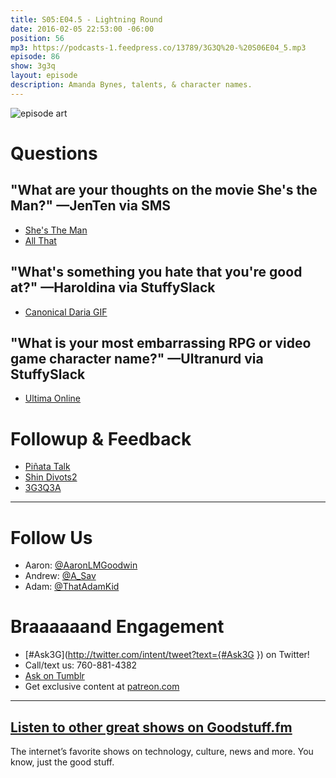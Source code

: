 ```yaml
---
title: S05:E04.5 - Lightning Round
date: 2016-02-05 22:53:00 -06:00
position: 56
mp3: https://podcasts-1.feedpress.co/13789/3G3Q%20-%20S06E04_5.mp3
episode: 86
show: 3g3q
layout: episode
description: Amanda Bynes, talents, & character names.
---
```


![episode art][1]

# Questions

## "What are your thoughts on the movie She's the Man?" —JenTen via SMS

* [She's The Man][2]
* [All That][3]

## "What's something you hate that you're good at?" —Haroldina via StuffySlack

* [Canonical Daria GIF][4]

## "What is your most embarrassing RPG or video game character name?" —Ultranurd via StuffySlack

* [Ultima Online][5]

# Followup & Feedback

* [Piñata Talk][6]
* [Shin Divots][7][2][8]
* [3G3Q3A][9]

***

# Follow Us
* Aaron: [@AaronLMGoodwin](http://twitter.com/aaronlmgoodwin)
* Andrew: [@A_Sav](http://twitter.com/a_sav)
* Adam: [@ThatAdamKid](http://twitter.com/thatadamkid)

# Braaaaaand Engagement
* [#Ask3G](http://twitter.com/intent/tweet?text={#Ask3G }) on Twitter!
* Call/text us: 760-881-4382
* [Ask on Tumblr](http://3g3q.co/ask)
* Get exclusive content at [patreon.com](http://www.patreon.com/3g3q)

***

## [Listen to other great shows on Goodstuff.fm](http://goodstuff.fm/)
The internet’s favorite shows on technology, culture, news and more. You know, just the good stuff.

[1]: http://l.gdwn.co/12VtS.jpg
[2]: http://www.imdb.com/title/tt0454945/
[3]: https://en.wikipedia.org/wiki/All_That
[4]: http://media1.giphy.com/media/ENoMhjnIOiZMs/giphy.gif
[5]: http://uo.com/
[6]: https://twitter.com/dansturm/status/694602868288913408
[7]: https://twitter.com/dansturm/status/694674511711465472
[8]: https://twitter.com/dansturm/status/694674627491008513
[9]: https://twitter.com/joesteel/status/694576875532738560
[10]: http://twitter.com/aaronlmgoodwin
[11]: http://twitter.com/a_sav
[12]: http://twitter.com/thatadamkid
[13]: http://3g3q.co/ask
[14]: http://www.patreon.com/3g3q
[15]: http://goodstuff.fm/3g3q/
